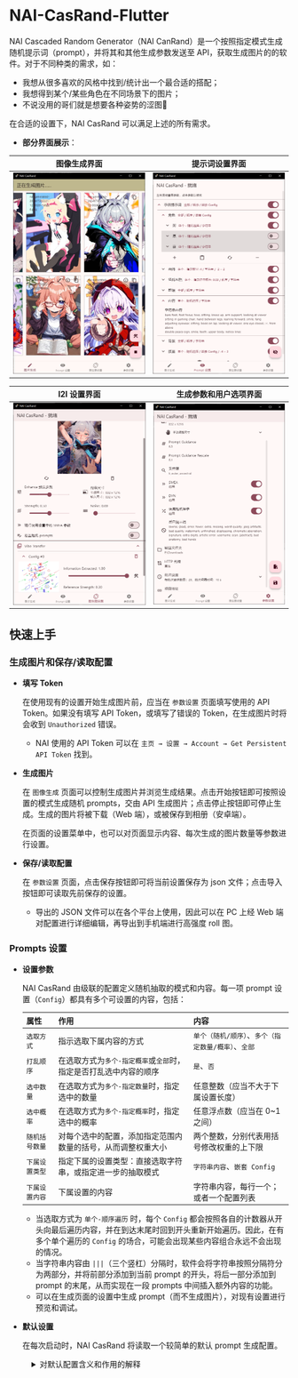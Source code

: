 # NAI-CasRand-Flutter

NAI Cascaded Random Generator（NAI CanRand）是一个按照指定模式生成随机提示词（prompt），并将其和其他生成参数发送至 API，获取生成图片的的软件。对于不同种类的需求，如：

- 我想从很多喜欢的风格中找到/统计出一个最合适的搭配；
- 我想得到某个/某些角色在不同场景下的图片；
- 不说没用的哥们就是想要各种姿势的涩图🥵

在合适的设置下，NAI CasRand 可以满足上述的所有需求。

- **部分界面展示**：

| 图像生成界面            | 提示词设置界面          |
| ----------------------- | ----------------------- |
| ![](docs/imgs/0001.jpg) | ![](docs/imgs/0002.png) |

| I2I 设置界面            | 生成参数和用户选项界面  |
| ----------------------- | ----------------------- |
| ![](docs/imgs/0003.png) | ![](docs/imgs/0004.png) |

## 快速上手

### 生成图片和保存/读取配置

- **填写 Token**

    在使用现有的设置开始生成图片前，应当在 `参数设置` 页面填写使用的 API Token。如果没有填写 API Token，或填写了错误的 Token，在生成图片时将会收到 `Unauthorized` 错误。

    - NAI 使用的 API Token 可以在 `主页 → 设置 → Account → Get Persistent API Token` 找到。

- **生成图片**

    在 `图像生成` 页面可以控制生成图片并浏览生成结果。点击开始按钮即可按照设置的模式生成随机 prompts，交由 API 生成图片；点击停止按钮即可停止生成。生成的图片将被下载（Web 端），或被保存到相册（安卓端）。
    
    在页面的设置菜单中，也可以对页面显示内容、每次生成的图片数量等参数进行设置。

- **保存/读取配置**

    在 `参数设置` 页面，点击保存按钮即可将当前设置保存为 json 文件；点击导入按钮即可读取先前保存的设置。

    - 导出的 JSON 文件可以在各个平台上使用，因此可以在 PC 上经 Web 端对配置进行详细编辑，再导出到手机端进行高强度 roll 图。 

### Prompts 设置

- **设置参数**

    NAI CasRand 由级联的配置定义随机抽取的模式和内容。每一项 prompt 设置（`Config`）都具有多个可设置的内容，包括：

    | 属性           | 作用                                                              | 内容                                                 |
    | -------------- | ----------------------------------------------------------------- | ---------------------------------------------------- |
    | `选取方式`     | 指示选取下属内容的方式                                            | `单个（随机/顺序）`、`多个（指定数量/概率）`、`全部` |
    | `打乱顺序`     | 在选取方式为`多个-指定概率`或`全部`时，指定是否打乱选中内容的顺序 | `是`、`否`                                           |
    | `选中数量`     | 在选取方式为`多个-指定数量`时，指定选中的数量                     | 任意整数（应当不大于下属设置长度）                   |
    | `选中概率`     | 在选取方式为`多个-指定概率`时，指定选中的概率                     | 任意浮点数（应当在 0~1 之间）                        |
    | `随机括号数量` | 对每个选中的配置，添加指定范围内数量的括号，从而调整权重大小      | 两个整数，分别代表用括号修改权重的上下限             |
    | `下属设置类型` | 指定下属的设置类型：直接选取字符串，或指定进一步的抽取模式        | `字符串内容`、`嵌套 Config`                          |
    | `下属设置内容` | 下属设置的内容                                                    | 字符串内容，每行一个；或者一个配置列表               |


    - 当选取方式为 `单个-顺序遍历` 时，每个 `Config` 都会按照各自的计数器从开头向最后遍历内容，并在到达末尾时回到开头重新开始遍历。因此，在有多个单个遍历的 `Config` 的场合，可能会出现某些内容组合永远不会出现的情况。
    - 当字符串内容由 `|||`（三个竖杠）分隔时，软件会将字符串按照分隔符分为两部分，并将前部分添加到当前 prompt 的开头，将后一部分添加到 prompt 的末尾，从而实现在一段 prompts 中间插入额外内容的功能。
    - 可以在生成页面的设置中生成 prompt（而不生成图片），对现有设置进行预览和调试。

- **默认设置**

    在每次启动时，NAI CasRand 将读取一个较简单的默认 prompt 生成配置。

<div style="margin-left: 40px;"><details>

<summary> 对默认配置含义和作用的解释 </summary>


- **示例提示词**

    `示例提示词`是最外层的 config，后续的 config 都是它的子设置。它将选取下属的所有 config（因为`选取方法`是`全部`），并将它们顺序（因为`打乱次序`是`禁用`）地拼接在一起，得到所需的正向提示词。

    - **角色**

        作用：随机选择一个角色。

        说明：`角色`这一 config 从下属的字符串中随机选择一个（因为`选取方法`是`单个 - 随机选择`）作为给出的结果。

    - **画师**

        作用：随机选择 4 个画师，并给每个画师随机添加 0~2 个括号。

        说明：`画师`这一 config 从下属的字符串中随机选择 4 个（因为`选取方法`是`多个 - 指定数量`，且`选中数量`是`4`），并对每个字符串随机添加 0~2 个权重括号（因为`随机括号数量`是`2`），作为给出的结果。

    - **特殊风格**

        作用：按照 3% 的概率，向画面中添加特殊风格，如线稿、3D模型等。

        说明：`特殊风格`这一 config 按照 3% 的概率抽取下属的字符串（因为因为`选取方法`是`多个 - 指定概率`，且`选中概率`是`0.03`），作为给出的结果。

    - **前缀** 

        作用：必须是萝莉🤤

        说明：`前缀`这一 config 选取下属的所有字符串，并将它们顺序地拼接在一起，作为给出的结果。

    - **内容**

        作用：给角色随机选择一个动作/场景。

        说明：`内容` 这一 config 从下属的字符串中随机选择一个字符串作为给出的结果。

    - **背景**

        作用：使用一个统一的背景。

        说明：`背景` 这一 config 选取下属的所有字符串，并将它们顺序地拼接在一起，作为给出的结果。

    - **质量**

        作用：叠 buff。

        说明：`质量` 这一 config 选取下属的所有字符串，并将它们顺序地拼接在一起，作为给出的结果。

</details></div>